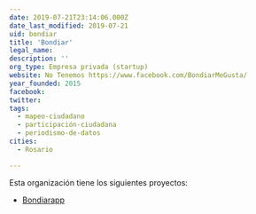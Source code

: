 ```yaml
---
date: 2019-07-21T23:14:06.000Z
date_last_modified: 2019-07-21
uid: bondiar
title: 'Bondiar'
legal_name: 
description: ''
org_type: Empresa privada (startup)
website: No Tenemos https://www.facebook.com/BondiarMeGusta/
year_founded: 2015
facebook: 
twitter: 
tags:
  - mapeo-ciudadano
  - participación-ciudadana
  - periodismo-de-datos
cities: 
  - Rosario

---
```


Esta organización tiene los siguientes proyectos:

- [Bondiarapp](/proyectos/bondiarapp)
